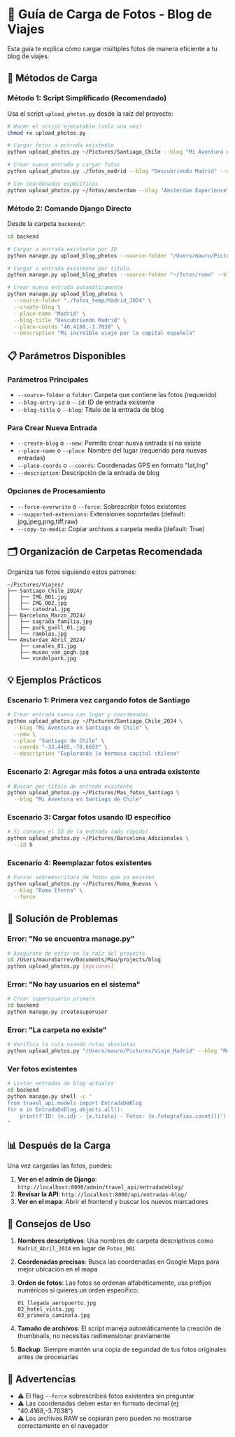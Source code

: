 # 📸 Guía de Carga de Fotos - Blog de Viajes

Esta guía te explica cómo cargar múltiples fotos de manera eficiente a tu blog de viajes.

## 🚀 Métodos de Carga

### Método 1: Script Simplificado (Recomendado)

Usa el script `upload_photos.py` desde la raíz del proyecto:

```bash
# Hacer el script ejecutable (solo una vez)
chmod +x upload_photos.py

# Cargar fotos a entrada existente
python upload_photos.py ~/Pictures/Santiago_Chile --blog "Mi Aventura en Santiago"

# Crear nueva entrada y cargar fotos
python upload_photos.py ./fotos_madrid --blog "Descubriendo Madrid" --new --place "Madrid"

# Con coordenadas específicas
python upload_photos.py ~/fotos/amsterdam --blog "Amsterdam Experience" --new --place "Amsterdam" --coords "52.3676,4.9041"
```

### Método 2: Comando Django Directo

Desde la carpeta `backend/`:

```bash
cd backend

# Cargar a entrada existente por ID
python manage.py upload_blog_photos --source-folder "/Users/mauro/Pictures/Viaje_Barcelona" --blog-entry-id 3

# Cargar a entrada existente por título
python manage.py upload_blog_photos --source-folder "~/fotos/roma" --blog-title "Roma Eterna"

# Crear nueva entrada automáticamente
python manage.py upload_blog_photos \
  --source-folder "./fotos_temp/Madrid_2024" \
  --create-blog \
  --place-name "Madrid" \
  --blog-title "Descubriendo Madrid" \
  --place-coords "40.4168,-3.7038" \
  --description "Mi increíble viaje por la capital española"
```

## 📋 Parámetros Disponibles

### Parámetros Principales
- `--source-folder` o `folder`: Carpeta que contiene las fotos (requerido)
- `--blog-entry-id` o `--id`: ID de entrada existente
- `--blog-title` o `--blog`: Título de la entrada de blog

### Para Crear Nueva Entrada
- `--create-blog` o `--new`: Permite crear nueva entrada si no existe
- `--place-name` o `--place`: Nombre del lugar (requerido para nuevas entradas)
- `--place-coords` o `--coords`: Coordenadas GPS en formato "lat,lng"
- `--description`: Descripción de la entrada de blog

### Opciones de Procesamiento
- `--force-overwrite` o `--force`: Sobrescribir fotos existentes
- `--supported-extensions`: Extensiones soportadas (default: jpg,jpeg,png,tiff,raw)
- `--copy-to-media`: Copiar archivos a carpeta media (default: True)

## 🗂️ Organización de Carpetas Recomendada

Organiza tus fotos siguiendo estos patrones:

```
~/Pictures/Viajes/
├── Santiago_Chile_2024/
│   ├── IMG_001.jpg
│   ├── IMG_002.jpg
│   └── catedral.jpg
├── Barcelona_Marzo_2024/
│   ├── sagrada_familia.jpg
│   ├── park_guell_01.jpg
│   └── ramblas.jpg
└── Amsterdam_Abril_2024/
    ├── canales_01.jpg
    ├── museo_van_gogh.jpg
    └── vondelpark.jpg
```

## 💡 Ejemplos Prácticos

### Escenario 1: Primera vez cargando fotos de Santiago

```bash
# Crear entrada nueva con lugar y coordenadas
python upload_photos.py ~/Pictures/Santiago_Chile_2024 \
  --blog "Mi Aventura en Santiago de Chile" \
  --new \
  --place "Santiago de Chile" \
  --coords "-33.4485,-70.6693" \
  --description "Explorando la hermosa capital chilena"
```

### Escenario 2: Agregar más fotos a una entrada existente

```bash
# Buscar por título de entrada existente
python upload_photos.py ~/Pictures/Mas_fotos_Santiago \
  --blog "Mi Aventura en Santiago de Chile"
```

### Escenario 3: Cargar fotos usando ID específico

```bash
# Si conoces el ID de la entrada (más rápido)
python upload_photos.py ~/Pictures/Barcelona_Adicionales \
  --id 5
```

### Escenario 4: Reemplazar fotos existentes

```bash
# Forzar sobreescritura de fotos que ya existen
python upload_photos.py ~/Pictures/Roma_Nuevas \
  --blog "Roma Eterna" \
  --force
```

## 🔧 Solución de Problemas

### Error: "No se encuentra manage.py"
```bash
# Asegúrate de estar en la raíz del proyecto
cd /Users/maurobarrev/Documents/Mau/projects/blog
python upload_photos.py [opciones]
```

### Error: "No hay usuarios en el sistema"
```bash
# Crear superusuario primero
cd backend
python manage.py createsuperuser
```

### Error: "La carpeta no existe"
```bash
# Verifica la ruta usando rutas absolutas
python upload_photos.py "/Users/mauro/Pictures/Viaje_Madrid" --blog "Madrid 2024" --new --place "Madrid"
```

### Ver fotos existentes
```bash
# Listar entradas de blog actuales
cd backend
python manage.py shell -c "
from travel_api.models import EntradaDeBlog
for e in EntradaDeBlog.objects.all():
    print(f'ID: {e.id} - {e.titulo} - Fotos: {e.fotografias.count()}')
"
```

## 📊 Después de la Carga

Una vez cargadas las fotos, puedes:

1. **Ver en el admin de Django**: `http://localhost:8000/admin/travel_api/entradadeblog/`
2. **Revisar la API**: `http://localhost:8000/api/entradas-blog/`
3. **Ver en el mapa**: Abrir el frontend y buscar los nuevos marcadores

## 🎯 Consejos de Uso

1. **Nombres descriptivos**: Usa nombres de carpeta descriptivos como `Madrid_Abril_2024` en lugar de `Fotos_001`

2. **Coordenadas precisas**: Busca las coordenadas en Google Maps para mejor ubicación en el mapa

3. **Orden de fotos**: Las fotos se ordenan alfabéticamente, usa prefijos numéricos si quieres un orden específico:
   ```
   01_llegada_aeropuerto.jpg
   02_hotel_vista.jpg
   03_primera_caminata.jpg
   ```

4. **Tamaño de archivos**: El script maneja automáticamente la creación de thumbnails, no necesitas redimensionar previamente

5. **Backup**: Siempre mantén una copia de seguridad de tus fotos originales antes de procesarlas

## 🚨 Advertencias

- ⚠️ El flag `--force` sobrescribirá fotos existentes sin preguntar
- ⚠️ Las coordenadas deben estar en formato decimal (ej: "40.4168,-3.7038")
- ⚠️ Los archivos RAW se copiarán pero pueden no mostrarse correctamente en el navegador 